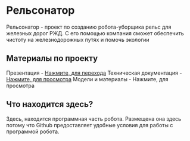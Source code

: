 # Рельсонатор
Рельсонатор - проект по созданию робота-уборщика рельс для железных дорог РЖД. С его помощью компания сможет обеспечить чистоту на железнодорожных путях и помочь экологии
## Материалы по проекту
Презентация - [Нажмите, для перехода](https://docs.google.com/presentation/d/1sCg7cZcUaaHkHJpslHjphfgWnR_Bl5VJ/edit?usp=drive_link&ouid=109000995824426306291&rtpof=true&sd=true)
Техническая документация - [Нажмите, для просмотра](https://docs.google.com/document/d/1a_LbEbPHvMyWjNAyMEKgHKBTTlUOqrea/edit?usp=drive_link&ouid=109000995824426306291&rtpof=true&sd=true)
Модели и материалы - Нажмите, для просмотра

## Что находится здесь?
Здесь, находится программная часть робота. Размещена она здесь потому что Github предоставляет удобные условия для работы с программой робота.
